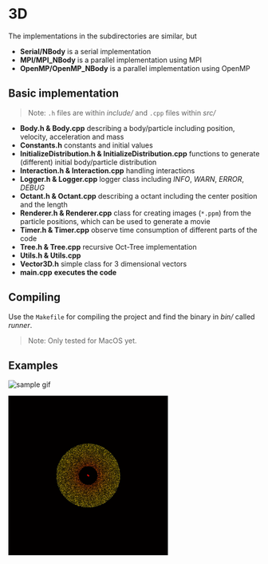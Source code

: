 # 3D

The implementations in the subdirectories are similar, but 

* **Serial/NBody** is a serial implementation 
* **MPI/MPI_NBody** is a parallel implementation using MPI
* **OpenMP/OpenMP_NBody** is a parallel implementation using OpenMP

## Basic implementation

> Note: `.h` files are within *include/* and `.cpp` files within *src/* 

* **Body.h & Body.cpp** describing a body/particle including position, velocity, acceleration and mass
* **Constants.h** constants and initial values
* **InitializeDistribution.h & InitializeDistribution.cpp** functions to generate (different) initial body/particle distribution
* **Interaction.h & Interaction.cpp** handling interactions
* **Logger.h & Logger.cpp** logger class including *INFO*, *WARN*, *ERROR*, *DEBUG*
* **Octant.h & Octant.cpp** describing a octant including the center position and the length
* **Renderer.h & Renderer.cpp** class for creating images (`*.ppm`) from the particle positions, which can be used to generate a movie
* **Timer.h & Timer.cpp** observe time consumption of different parts of the code
* **Tree.h & Tree.cpp** recursive Oct-Tree implementation
* **Utils.h & Utils.cpp**
* **Vector3D.h** simple class for 3 dimensional vectors
* **main.cpp** **executes the code**

## Compiling

Use the `Makefile` for compiling the project and find the binary in *bin/* called *runner*.

> Note: Only tested for MacOS yet.


## Examples

![sample gif](resources/Sample.gif)

![binary sample gif](resources/BinarySample.gif)

